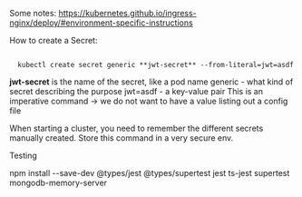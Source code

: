 Some notes:
https://kubernetes.github.io/ingress-nginx/deploy/#environment-specific-instructions

How to create a Secret: 

<code>
  kubectl create secret generic **jwt-secret** --from-literal=jwt=asdf
</code>

**jwt-secret** is the name of the secret, like a pod name
generic - what kind of secret describing the purpose 
jwt=asdf - a key-value pair
This is an imperative command -> we do not want to have a value listing out a config file

When starting a cluster, you need to remember the different secrets manually created. Store this command in a very secure env.

Testing

npm install --save-dev @types/jest @types/supertest jest
ts-jest supertest mongodb-memory-server